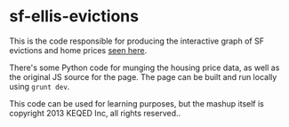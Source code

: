 sf-ellis-evictions
==================

This is the code responsible for producing the interactive graph of SF evictions and home prices [seen here](http://dangrover.github.io/sf-ellis-evictions/).

There's some Python code for munging the housing price data, as well as the original JS source for the page. The page can be built and run locally using `grunt dev`. 

This code can be used for learning purposes, but the mashup itself is copyright 2013 KEQED Inc, all rights reserved..